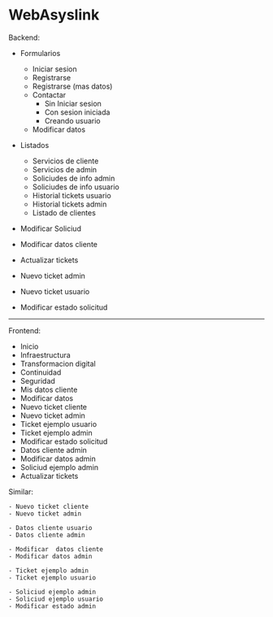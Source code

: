# WebAsyslink

Backend:

  - Formularios
    - Iniciar sesion
    - Registrarse
    - Registrarse (mas datos)
    - Contactar
      - Sin Iniciar sesion
      - Con sesion iniciada
      - Creando usuario
    - Modificar datos 

  - Listados
    - Servicios de cliente
    - Servicios de admin
    - Soliciudes de info admin
    - Soliciudes de info usuario
    - Historial tickets usuario
    - Historial tickets admin
    - Listado de clientes
  
  - Modificar Soliciud
  - Modificar datos cliente
  - Actualizar tickets
  - Nuevo ticket admin
  - Nuevo ticket usuario
  - Modificar estado solicitud

---

Frontend:

  - Inicio
  - Infraestructura
  - Transformacion digital
  - Continuidad
  - Seguridad
  - Mis datos cliente
  - Modificar datos
  - Nuevo ticket cliente
  - Nuevo ticket admin
  - Ticket ejemplo usuario
  - Ticket ejemplo admin
  - Modificar estado solicitud
  - Datos cliente admin
  - Modificar datos admin
  - Soliciud ejemplo admin
  - Actualizar tickets

  Similar: 

    - Nuevo ticket cliente
    - Nuevo ticket admin
    
    - Datos cliente usuario
    - Datos cliente admin
    
    - Modificar  datos cliente
    - Modificar datos admin

    - Ticket ejemplo admin
    - Ticket ejemplo usuario

    - Soliciud ejemplo admin
    - Soliciud ejemplo usuario
    - Modificar estado admin
